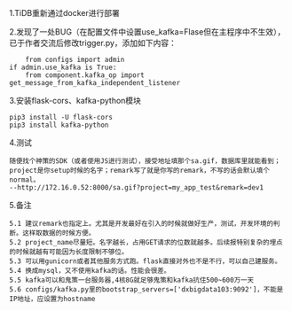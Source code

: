 1.TiDB重新通过docker进行部署

2.发现了一处BUG（在配置文件中设置use_kafka=Flase但在主程序中不生效），已于作者交流后修改trigger.py，添加如下内容：

	    from configs import admin
	if admin.use_kafka is True:
	    from component.kafka_op import get_message_from_kafka_independent_listener
    
3.安装flask-cors、kafka-python模块

	pip3 install -U flask-cors
	pip3 install kafka-python

4.测试

	随便找个神策的SDK（或者使用JS进行测试），接受地址填那个sa.gif，数据库里就能看到；project是你setup时候的名字；remark写了就是你写的remark，不写的话会默认填个normal。
	--http://172.16.0.52:8000/sa.gif?project=my_app_test&remark=dev1
  
5.备注

	5.1 建议remark也指定上。尤其是开发最好在引入的时候就做好生产，测试，开发环境的判断。这样取数据的时候方便。
	5.2 project_name尽量短。名字越长，占用GET请求的位数就越多。后续报特别复杂的埋点的时候就越有可能因为长度限制不够位。
	5.3 可以用gunicorn或者其他服务方式跑。flask直接对外也不是不行，可以自己建服务。
	5.4 换成mysql，又不使用kafka的话。性能会很差。
	5.5 kafka可以和鬼策一台服务器,4核8G就足够鬼策和kafka抗住500~600万一天
	5.6 configs/kafka.py里的bootstrap_servers=['dxbigdata103:9092']，不能是IP地址，应设置为hostname
